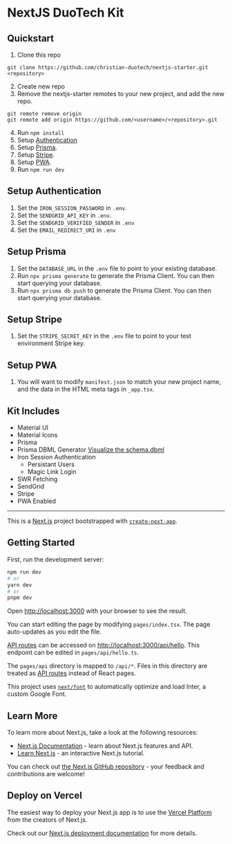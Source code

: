 # NextJS DuoTech Kit

## Quickstart 
1. Clone this repo 
```
git clone https://github.com/christian-duotech/nextjs-starter.git <repository>
```
2. Create new repo
3. Remove the nextjs-starter remotes to your new project, and add the new repo.
```
git remote remove origin
git remote add origin https://github.com/<username>/<repository>.git 
```
4. Run `npm install`
5. Setup [Authentication](#setup-authentication)
6. Setup [Prisma](#setup-prisma).
7. Setup [Stripe](#setup-stripe).
7. Setup [PWA](#setup-pwa).
8. Run `npm run dev`

## Setup Authentication
1. Set the `IRON_SESSION_PASSWORD` in `.env`.
2. Set the `SENDGRID_API_KEY` in `.env`.
3. Set the `SENDGRID_VERIFIED_SENDER` in `.env`
3. Set the `EMAIL_REDIRECT_URI` in `.env`

## Setup Prisma
1. Set the `DATABASE_URL` in the `.env` file to point to your existing database.
2. Run `npx prisma generate` to generate the Prisma Client. You can then start querying your database.
2. Run `npx prisma db push` to generate the Prisma Client. You can then start querying your database.

## Setup Stripe
1. Set the `STRIPE_SECRET_KEY` in the `.env` file to point to your test environment Stripe key.

## Setup PWA
1. You will want to modify `manifest.json` to match your new project name, and the data in the HTML meta tags in `_app.tsx`.

## Kit Includes
* Material UI
* Material Icons
* Prisma
* Prisma DBML Generator [Visualize the schema.dbml](https://dbdiagram.io/d)
* Iron Session Authentication
  - Persistant Users
  - Magic Link Login
* SWR Fetching
* SendGrid
* Stripe
* PWA Enabled
___

This is a [Next.js](https://nextjs.org/) project bootstrapped with [`create-next-app`](https://github.com/vercel/next.js/tree/canary/packages/create-next-app).

## Getting Started

First, run the development server:

```bash
npm run dev
# or
yarn dev
# or
pnpm dev
```

Open [http://localhost:3000](http://localhost:3000) with your browser to see the result.

You can start editing the page by modifying `pages/index.tsx`. The page auto-updates as you edit the file.

[API routes](https://nextjs.org/docs/api-routes/introduction) can be accessed on [http://localhost:3000/api/hello](http://localhost:3000/api/hello). This endpoint can be edited in `pages/api/hello.ts`.

The `pages/api` directory is mapped to `/api/*`. Files in this directory are treated as [API routes](https://nextjs.org/docs/api-routes/introduction) instead of React pages.

This project uses [`next/font`](https://nextjs.org/docs/basic-features/font-optimization) to automatically optimize and load Inter, a custom Google Font.

## Learn More

To learn more about Next.js, take a look at the following resources:

- [Next.js Documentation](https://nextjs.org/docs) - learn about Next.js features and API.
- [Learn Next.js](https://nextjs.org/learn) - an interactive Next.js tutorial.

You can check out [the Next.js GitHub repository](https://github.com/vercel/next.js/) - your feedback and contributions are welcome!

## Deploy on Vercel

The easiest way to deploy your Next.js app is to use the [Vercel Platform](https://vercel.com/new?utm_medium=default-template&filter=next.js&utm_source=create-next-app&utm_campaign=create-next-app-readme) from the creators of Next.js.

Check out our [Next.js deployment documentation](https://nextjs.org/docs/deployment) for more details.
